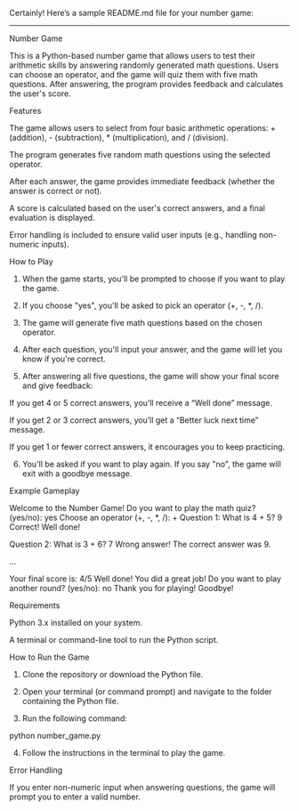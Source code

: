 Certainly! Here’s a sample README.md file for your number game:


---

Number Game

This is a Python-based number game that allows users to test their arithmetic skills by answering randomly generated math questions. Users can choose an operator, and the game will quiz them with five math questions. After answering, the program provides feedback and calculates the user's score.

Features

The game allows users to select from four basic arithmetic operations: + (addition), - (subtraction), * (multiplication), and / (division).

The program generates five random math questions using the selected operator.

After each answer, the game provides immediate feedback (whether the answer is correct or not).

A score is calculated based on the user's correct answers, and a final evaluation is displayed.

Error handling is included to ensure valid user inputs (e.g., handling non-numeric inputs).


How to Play

1. When the game starts, you'll be prompted to choose if you want to play the game.


2. If you choose "yes", you'll be asked to pick an operator (+, -, *, /).


3. The game will generate five math questions based on the chosen operator.


4. After each question, you'll input your answer, and the game will let you know if you're correct.


5. After answering all five questions, the game will show your final score and give feedback:

If you get 4 or 5 correct answers, you’ll receive a “Well done” message.

If you get 2 or 3 correct answers, you’ll get a “Better luck next time” message.

If you get 1 or fewer correct answers, it encourages you to keep practicing.



6. You'll be asked if you want to play again. If you say "no", the game will exit with a goodbye message.



Example Gameplay

Welcome to the Number Game!
Do you want to play the math quiz? (yes/no): yes
Choose an operator (+, -, *, /): +
Question 1: What is 4 + 5? 9
Correct! Well done!

Question 2: What is 3 + 6? 7
Wrong answer! The correct answer was 9.

...

Your final score is: 4/5
Well done! You did a great job!
Do you want to play another round? (yes/no): no
Thank you for playing! Goodbye!

Requirements

Python 3.x installed on your system.

A terminal or command-line tool to run the Python script.


How to Run the Game

1. Clone the repository or download the Python file.


2. Open your terminal (or command prompt) and navigate to the folder containing the Python file.


3. Run the following command:

python number_game.py


4. Follow the instructions in the terminal to play the game.



Error Handling

If you enter non-numeric input when answering questions, the game will prompt you to enter a valid number.

